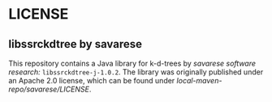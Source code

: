 # LICENSE

## libssrckdtree by savarese
This repository contains a Java library for k-d-trees by _savarese software research:_ `libssrckdtree-j-1.0.2`. 
The library was originally published under an Apache 2.0 license, which can be found under 
_local-maven-repo/savarese/LICENSE_.